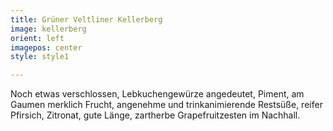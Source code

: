 ```yaml
---
title: Grüner Veltliner Kellerberg
image: kellerberg
orient: left
imagepos: center
style: style1

---
```

Noch etwas verschlossen, Lebkuchengewürze angedeutet, Piment, am Gaumen merklich Frucht, angenehme und trinkanimierende Restsüße, reifer Pfirsich, Zitronat,  gute Länge, zartherbe Grapefruitzesten im Nachhall.